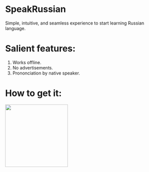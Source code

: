 # SpeakRussian
Simple, intuitive, and seamless experience to start learning Russian language.
# Salient features:
1. Works offline.
2. No advertisements.
3. Prononciation by native speaker.
# How to get it:
[<img src="https://user-images.githubusercontent.com/29640816/235525844-b573e557-a24d-48d7-95a7-ac195ff1c3a8.png" width="200">](https://play.google.com/store/apps/details?id=com.annandroidapps.speakrussian)

